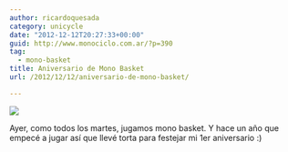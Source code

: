 ```yaml
---
author: ricardoquesada
category: unicycle
date: "2012-12-12T20:27:33+00:00"
guid: http://www.monociclo.com.ar/?p=390
tag:
  - mono-basket
title: Aniversario de Mono Basket
url: /2012/12/12/aniversario-de-mono-basket/

---
```

![](https://lh4.googleusercontent.com/-OE-DizH_UOY/UMjocGVfAQI/AAAAAAAAq_E/hwZ0T37x870/s400/IMG_2043.JPG)

Ayer, como todos los martes, jugamos mono basket. Y hace un año que empecé a jugar así que llevé torta para festejar mi 1er aniversario :)
